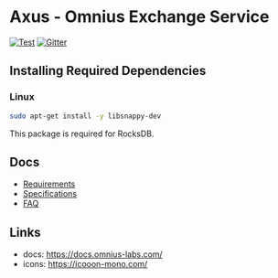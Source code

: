 # Axus - Omnius Exchange Service

[![Test](https://github.com/omnius-labs/axus/actions/workflows/test.yml/badge.svg)](https://github.com/omnius-labs/axus/actions/workflows/test.yml)
[![Gitter](https://badges.gitter.im/omnius-labs.svg)](https://gitter.im/omnius-labs/community)

## Installing Required Dependencies

### Linux

```sh
sudo apt-get install -y libsnappy-dev
```

This package is required for RocksDB.

## Docs
- [Requirements](./docs/requirements/index.adoc)
- [Specifications](./docs/specifications/index.adoc)
- [FAQ](./docs/faq.md)

## Links

- docs: https://docs.omnius-labs.com/
- icons: https://icooon-mono.com/
